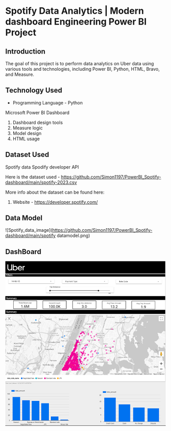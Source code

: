 # Spotify Data Analytics | Modern dashboard Engineering Power BI Project

## Introduction

The goal of this project is to perform data analytics on Uber data using various tools and technologies, including Power BI, Python, HTML, Bravo, and Measure.

## Technology Used
- Programming Language - Python

Microsoft Power BI Dashboard
1. Dashboard design tools
2. Measure logic
3. Model design
4. HTML usage


## Dataset Used
Spotify data
Spodify developer API

Here is the dataset used - https://github.com/Simon1197/PowerBI_Spotify-dashboard/main/spotify-2023.csv

More info about the dataset can be found here:
1. Website - https://developer.spotify.com/

## Data Model
![Spotify_data_image](https://github.com/Simon1197/PowerBI_Spotify-dashboard/main/spotify datamodel.png)


## DashBoard
![GCP Uber Image](https://github.com/Simon1197/Uber_GCP_Project/blob/main/mage-files/gcp_uber.png)
